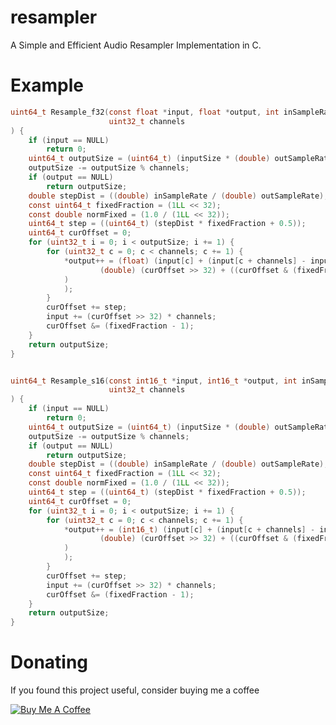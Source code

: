 # resampler
A Simple and Efficient Audio Resampler Implementation in C.

Example
=======

```C
uint64_t Resample_f32(const float *input, float *output, int inSampleRate, int outSampleRate, uint64_t inputSize,
                      uint32_t channels
) {
    if (input == NULL)
        return 0;
    uint64_t outputSize = (uint64_t) (inputSize * (double) outSampleRate / (double) inSampleRate);
    outputSize -= outputSize % channels;
    if (output == NULL)
        return outputSize;
    double stepDist = ((double) inSampleRate / (double) outSampleRate);
    const uint64_t fixedFraction = (1LL << 32);
    const double normFixed = (1.0 / (1LL << 32));
    uint64_t step = ((uint64_t) (stepDist * fixedFraction + 0.5));
    uint64_t curOffset = 0;
    for (uint32_t i = 0; i < outputSize; i += 1) {
        for (uint32_t c = 0; c < channels; c += 1) {
            *output++ = (float) (input[c] + (input[c + channels] - input[c]) * (
                    (double) (curOffset >> 32) + ((curOffset & (fixedFraction - 1)) * normFixed)
            )
            );
        }
        curOffset += step;
        input += (curOffset >> 32) * channels;
        curOffset &= (fixedFraction - 1);
    }
    return outputSize;
}


uint64_t Resample_s16(const int16_t *input, int16_t *output, int inSampleRate, int outSampleRate, uint64_t inputSize,
                      uint32_t channels
) {
    if (input == NULL)
        return 0;
    uint64_t outputSize = (uint64_t) (inputSize * (double) outSampleRate / (double) inSampleRate);
    outputSize -= outputSize % channels;
    if (output == NULL)
        return outputSize;
    double stepDist = ((double) inSampleRate / (double) outSampleRate);
    const uint64_t fixedFraction = (1LL << 32);
    const double normFixed = (1.0 / (1LL << 32));
    uint64_t step = ((uint64_t) (stepDist * fixedFraction + 0.5));
    uint64_t curOffset = 0;
    for (uint32_t i = 0; i < outputSize; i += 1) {
        for (uint32_t c = 0; c < channels; c += 1) {
            *output++ = (int16_t) (input[c] + (input[c + channels] - input[c]) * (
                    (double) (curOffset >> 32) + ((curOffset & (fixedFraction - 1)) * normFixed)
            )
            );
        }
        curOffset += step;
        input += (curOffset >> 32) * channels;
        curOffset &= (fixedFraction - 1);
    }
    return outputSize;
}
```




# Donating

If you found this project useful, consider buying me a coffee

<a href="https://www.buymeacoffee.com/gaozhihan" target="_blank"><img src="https://img2018.cnblogs.com/blog/824862/201809/824862-20180930223603138-1708589189.png" alt="Buy Me A Coffee" style="height: auto !important;width: auto !important;" ></a>
